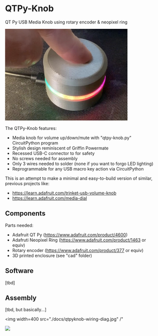 # QTPy-Knob

QT Py USB Media Knob using rotary encoder &amp; neopixel ring

<img width=400 src="./docs/qtpyknob-pic1.jpg" />


The QTPy-Knob features:
- Media knob for volume up/down/mute with "qtpy-knob.py" CircuitPython program
- Stylish design reminiscent of Griffin Powermate
- Recessed USB-C connector to for safety
- No screws needed for assembly
- Only 3 wires needed to solder (none if you want to forgo LED lighting)
- Reprogrammable for any USB macro key action via CircuitPython

This is an attempt to make a minimal and easy-to-build version of similar, previous projects like:
- https://learn.adafruit.com/trinket-usb-volume-knob
- https://learn.adafruit.com/media-dial

## Components

Parts needed:

- Adafruit QT Py (https://www.adafruit.com/product/4600)
- Adafruti Neopixel Ring (https://www.adafruit.com/product/1463 or equiv)
- Rotary encoder (https://www.adafruit.com/product/377 or equiv)
- 3D printed enclosure (see "cad" folder)

## Software

[tbd]

## Assembly

[tbd, but basically...]

<img width=400 src="./docs/qtpyknob-wiring-diag.jpg" /"

<img width=400 src="./docs/qtpyknob-cad-animation.gif" />
